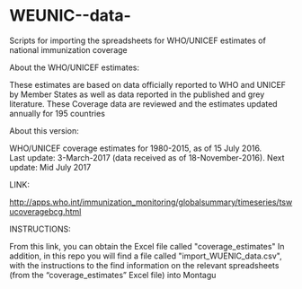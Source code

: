 # WEUNIC--data-
 
Scripts for importing the spreadsheets for WHO/UNICEF estimates of national immunization coverage 


About the WHO/UNICEF estimates:

These estimates are based on data officially reported to WHO and UNICEF by Member States as well as data reported in the published and grey literature. 
These Coverage data are reviewed and the estimates updated annually for 195 countries

About this version:

WHO/UNICEF coverage estimates for 1980-2015, as of 15 July 2016.							
Last update: 3-March-2017 (data received as of 18-November-2016).
Next update: Mid July 2017

LINK:

http://apps.who.int/immunization_monitoring/globalsummary/timeseries/tswucoveragebcg.html

INSTRUCTIONS:

From this link, you can obtain the Excel file called "coverage_estimates"
In addition, in this repo you will find a file called "import_WUENIC_data.csv", with the instructions to the find information on the relevant spreadsheets (from the “coverage_estimates” Excel file) into Montagu





